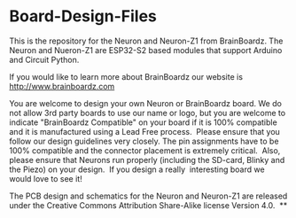 # Board-Design-Files
This is the repository for the Neuron and Neuron-Z1 from BrainBoardz. The Neuron and Nueron-Z1 are ESP32-S2 based modules that support Arduino and Circuit Python. 

If you would like to learn more about BrainBoardz our website is http://www.brainboardz.com

You are welcome to design your own Neuron or BrainBoardz board. We do not allow 3rd party boards to use our name or logo, but you are welcome to indicate "BrainBoardz Compatible" on your board if it is 100% compatible and it is manufactured using a Lead Free process.  Please ensure that you follow our design guidelines very closely. The pin assignments have to be 100% compatible and the connector placement is extremely critical.  Also, please ensure that Neurons run properly (including the SD-card, Blinky and the Piezo) on your design.  If you design a really  interesting board we would love to see it! 

The PCB design and schematics for the Neuron and Neuron-Z1 are released under the Creative Commons Attribution Share-Alike license Version 4.0.  **
